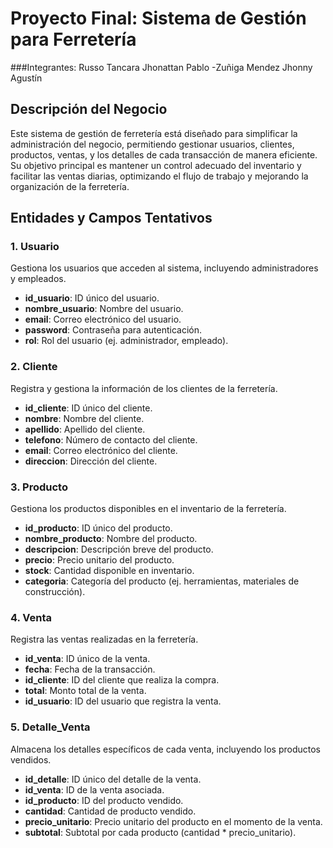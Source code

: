 

# Proyecto Final: Sistema de Gestión para Ferretería

###Integrantes: Russo Tancara Jhonattan Pablo -Zuñiga Mendez Jhonny Agustín
## Descripción del Negocio

Este sistema de gestión de ferretería está diseñado para simplificar la administración del negocio, permitiendo gestionar usuarios, clientes, productos, ventas, y los detalles de cada transacción de manera eficiente. Su objetivo principal es mantener un control adecuado del inventario y facilitar las ventas diarias, optimizando el flujo de trabajo y mejorando la organización de la ferretería.

## Entidades y Campos Tentativos

### 1. Usuario
Gestiona los usuarios que acceden al sistema, incluyendo administradores y empleados.
- **id_usuario**: ID único del usuario.
- **nombre_usuario**: Nombre del usuario.
- **email**: Correo electrónico del usuario.
- **password**: Contraseña para autenticación.
- **rol**: Rol del usuario (ej. administrador, empleado).

### 2. Cliente
Registra y gestiona la información de los clientes de la ferretería.
- **id_cliente**: ID único del cliente.
- **nombre**: Nombre del cliente.
- **apellido**: Apellido del cliente.
- **telefono**: Número de contacto del cliente.
- **email**: Correo electrónico del cliente.
- **direccion**: Dirección del cliente.

### 3. Producto
Gestiona los productos disponibles en el inventario de la ferretería.
- **id_producto**: ID único del producto.
- **nombre_producto**: Nombre del producto.
- **descripcion**: Descripción breve del producto.
- **precio**: Precio unitario del producto.
- **stock**: Cantidad disponible en inventario.
- **categoria**: Categoría del producto (ej. herramientas, materiales de construcción).

### 4. Venta
Registra las ventas realizadas en la ferretería.
- **id_venta**: ID único de la venta.
- **fecha**: Fecha de la transacción.
- **id_cliente**: ID del cliente que realiza la compra.
- **total**: Monto total de la venta.
- **id_usuario**: ID del usuario que registra la venta.

### 5. Detalle_Venta
Almacena los detalles específicos de cada venta, incluyendo los productos vendidos.
- **id_detalle**: ID único del detalle de la venta.
- **id_venta**: ID de la venta asociada.
- **id_producto**: ID del producto vendido.
- **cantidad**: Cantidad de producto vendido.
- **precio_unitario**: Precio unitario del producto en el momento de la venta.
- **subtotal**: Subtotal por cada producto (cantidad * precio_unitario).



